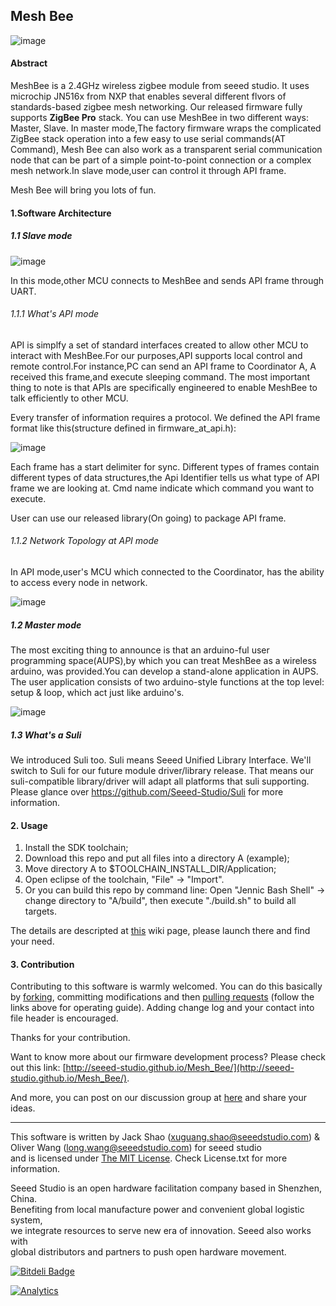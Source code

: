 Mesh Bee
------------

![image](http://www.seeedstudio.com/wiki/images/6/6b/QQ20140327-1.png)

#### Abstract

MeshBee is a 2.4GHz wireless zigbee module from seeed studio. It uses microchip JN516x from NXP that enables
several different flvors of standards-based zigbee mesh networking. Our released firmware fully supports **ZigBee Pro** stack.
You can use MeshBee in two different ways: Master, Slave. In master mode,The factory firmware wraps the complicated ZigBee stack 
operation into a few easy to use serial commands(AT Command), Mesh Bee can also work as a transparent serial communication node that can be 
part of a simple point-to-point connection or a complex mesh network.In slave mode,user can control it through API frame.
 
Mesh Bee will bring you lots of fun.
 

#### 1.Software Architecture
##### 1.1 Slave mode
![image](https://raw.githubusercontent.com/CasyWang/Mesh_Bee/MeshBee_v1002/doc/MeshBeeSlave.jpg)

In this mode,other MCU connects to MeshBee and sends API frame through UART.

###### 1.1.1 What's API mode
API is simplfy a set of standard interfaces created to allow other MCU to interact with MeshBee.For our purposes,API supports
local control and remote control.For instance,PC can send an API frame to Coordinator A, A received this frame,and 
execute sleeping command. The most important thing to note is that APIs are specifically engineered to enable MeshBee to talk 
efficiently to other MCU.

Every transfer of information requires a protocol. We defined the API frame format like this(structure defined in firmware_at_api.h):

![image](https://raw.githubusercontent.com/CasyWang/Mesh_Bee/MeshBee_v1002/doc/ApiSpec_Frame.jpg)

Each frame has a start delimiter for sync. 
Different types of frames contain different types of data structures,the Api Identifier tells us what type of API frame we are looking at.
Cmd name indicate which command you want to execute.

User can use our released library(On going) to package API frame. 

###### 1.1.2 Network Topology at API mode

In API mode,user's MCU which connected to the Coordinator, has the ability to access every node in network.

![image](https://raw.githubusercontent.com/CasyWang/Mesh_Bee/MeshBee_v1002/doc/MeshNetwork.jpg)

##### 1.2 Master mode
The most exciting thing to announce is that an arduino-ful user programming space(AUPS),by which you can treat MeshBee 
as a wireless arduino, was provided.You can develop a stand-alone application in AUPS. The user application consists of two arduino-style functions
at the top level: setup & loop, which act just like arduino's.

![image](https://raw.githubusercontent.com/CasyWang/Mesh_Bee/MeshBee_v1002/doc/MeshBeeMaster.jpg)

##### 1.3 What's a Suli  

We introduced Suli too. Suli means Seeed Unified Library Interface. We'll switch to Suli for our future module driver/library release. That means our suli-compatible library/driver will adapt all platforms that suli supporting. Please glance over https://github.com/Seeed-Studio/Suli for more information. 



#### 2. Usage

1. Install the SDK toolchain;
2. Download this repo and put all files into a directory A (example);
3. Move directory A to $TOOLCHAIN_INSTALL_DIR/Application;
4. Open eclipse of the toolchain, "File" -> "Import". 
5. Or you can build this repo by command line: Open "Jennic Bash Shell" -> change directory to "A/build", then execute "./build.sh" to build all targets.

The details are descripted at [this](http://www.seeedstudio.com/wiki/Mesh_Bee) wiki page, please launch there and find your need.

#### 3. Contribution

Contributing to this software is warmly welcomed. You can do this basically by
[forking](https://help.github.com/articles/fork-a-repo), committing modifications and then [pulling requests](https://help.github.com/articles/using-pull-requests) (follow the links above for operating guide). Adding change log and your contact into file header is encouraged.  

Thanks for your contribution.  

Want to know more about our firmware development process? Please check out this link: [http://seeed-studio.github.io/Mesh_Bee/](http://seeed-studio.github.io/Mesh_Bee/).

And more, you can post on our discussion group at [here](https://groups.google.com/forum/#!forum/seeedstudio-mesh-bee-discussion-group) and share your ideas.

    
----

This software is written by Jack Shao (xuguang.shao@seeedstudio.com) & Oliver Wang (long.wang@seeedstudio.com) for seeed studio<br>
and is licensed under [The MIT License](http://opensource.org/licenses/mit-license.php). Check License.txt for more information.<br>


Seeed Studio is an open hardware facilitation company based in Shenzhen, China. <br>
Benefiting from local manufacture power and convenient global logistic system, <br>
we integrate resources to serve new era of innovation. Seeed also works with <br>
global distributors and partners to push open hardware movement.<br>









[![Bitdeli Badge](https://d2weczhvl823v0.cloudfront.net/Seeed-Studio/mesh_bee/trend.png)](https://bitdeli.com/free "Bitdeli Badge")

[![Analytics](https://ga-beacon.appspot.com/UA-46589105-3/Mesh_Bee)](https://github.com/igrigorik/ga-beacon)
